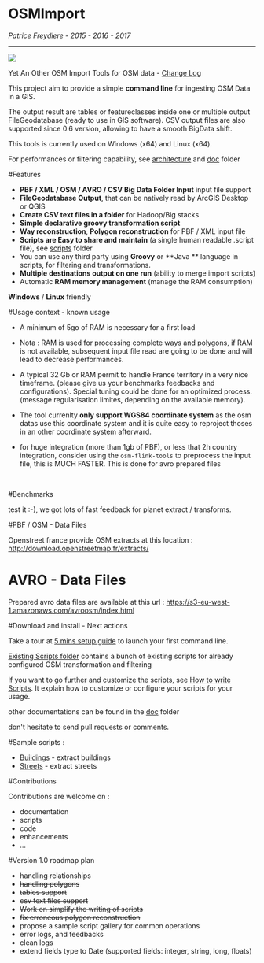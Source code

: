 
OSMImport
=========

_Patrice Freydiere - 2015 - 2016 - 2017_

---


![](https://travis-ci.org/frett27/OSMImport.svg?branch=master)


Yet An Other OSM Import Tools for OSM data - [Change Log](ChangeLog.md)

This project aim to provide a simple **command line**  for ingesting OSM Data in a GIS.

The output result are tables or featureclasses inside one or multiple output FileGeodatabase (ready to use in GIS software). CSV output files are also supported since 0.6 version, allowing to have a smooth BigData shift.

This tools is currently used on Windows (x64) and Linux (x64). 

For performances or filtering capability, see [architecture](doc/architecture/architecture.md) and [doc](doc) folder

#Features

- **PBF / XML / OSM / AVRO / CSV Big Data Folder Input** input file support
- **FileGeodatabase Output**, that can be natively read by ArcGIS Desktop or QGIS
- **Create CSV text files in a folder** for Hadoop/Big stacks
- **Simple declarative groovy transformation script** 
- **Way reconstruction**, **Polygon reconstruction** for PBF / XML input file
- **Scripts are Easy to share and maintain** (a single human readable .script file), see [scripts](scripts) folder
- You can use any third party using **Groovy** or **Java ** language in scripts, for filtering and transformations.
- **Multiple destinations output on one run** (ability to merge import scripts)
- Automatic **RAM memory management** (manage the RAM consumption)




**Windows** / **Linux** friendly 



#Usage context - known usage

- A minimum of 5go of RAM is necessary for a first load
- Nota : RAM is used for processing complete ways and polygons, if RAM is not available, subsequent input file read are going to be done and will lead to decrease performances.


- A typical 32 Gb or RAM permit to handle France territory in a very nice timeframe. (please give us your benchmarks feedbacks and configurations). Special tuning could be done for an optimized process. (message regularisation limites, depending on the available memory).

- The tool currenlty **only support WGS84 coordinate system** as the osm datas use this coordinate system and it is quite easy to reproject thoses in an other coordinate system afterward.

- for huge integration (more than 1gb of PBF), or less that 2h country integration, consider using the `osm-flink-tools` to preprocess the input file, this is MUCH FASTER. This is done for avro prepared files

  ​


#Benchmarks

test it :-), we got lots of fast feedback for planet extract / transforms.



#PBF / OSM - Data Files

Openstreet france provide OSM extracts at this location : http://download.openstreetmap.fr/extracts/



# AVRO - Data Files

Prepared avro data files are available at this url : https://s3-eu-west-1.amazonaws.com/avroosm/index.html



#Download and install - Next actions

Take a tour at [5 mins setup guide](doc/QuickStart.md) to launch your first command line.

[Existing Scripts folder](scripts) contains a bunch of existing scripts for already configured OSM transformation and filtering

If you want to go further and customize the scripts, see [How to write Scripts](doc/WritingAScript.md). It explain how to customize or configure your scripts for your usage.

other documentations can be found in the [doc](doc) folder

don't hesitate to send pull requests or comments.

#Sample scripts :

- [Buildings](scripts/buildings.groovy) - extract buildings
- [Streets](scripts/streets.groovy) - extract streets


#Contributions

Contributions are welcome on :

- documentation
- scripts
- code
- enhancements
- ...


#Version 1.0 roadmap plan

- <strike>handling relationships</strike>
- <strike>handling polygons</strike>
- <strike>tables support</strike>
- <strike>csv text files support</strike>
- <strike>Work on simplify the writing of scripts</strike>
- <strike>fix erroneous polygon reconstruction</strike>
- propose a sample script gallery for common operations
- error logs, and feedbacks
- clean logs
- extend fields type to Date (supported fields: integer, string, long, floats)


